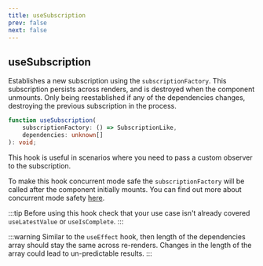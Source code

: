 ```yaml
---
title: useSubscription
prev: false
next: false
---
```


## useSubscription

Establishes a new subscription using the `subscriptionFactory`. This subscription persists across renders, and is destroyed when the component unmounts. Only being reestablished if any of the dependencies changes, destroying the previous subscription in the process.

```ts
function useSubscription(
	subscriptionFactory: () => SubscriptionLike,
	dependencies: unknown[]
): void;
```

This hook is useful in scenarios where you need to pass a custom observer to the subscription.

To make this hook concurrent mode safe the `subscriptionFactory` will be called after the component initially mounts. You can find out more about concurrent mode safety [here](/guide/core-concepts#concurrent-mode-safety).

:::tip
Before using this hook check that your use case isn't already covered `useLatestValue` or `useIsComplete`.
:::

:::warning
Similar to the `useEffect` hook, then length of the dependencies array should stay the same across re-renders. Changes in the length of the array could lead to un-predictable results.
:::
